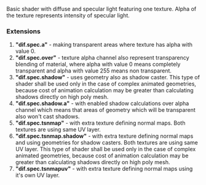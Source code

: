 Basic shader with diffuse and specular light featuring one texture. Alpha of the texture represents intensity of specular light.


### Extensions

1. **"dif.spec.a"** - making transparent areas where texture has alpha with value 0.
2. **"dif.spec.over"** - texture alpha channel also represent transparency blending of material, where alpha with value 0 means completely transparent and alpha with value 255 means non transparent.
3. **"dif.spec.shadow"** - uses geometry also as shadow caster. This type of shader shall be used only in the case of complex animated geometries, because cost of animation calculation may be greater than calculating shadows directly on high poly mesh.
4. **"dif.spec.shadow.a"** - with enabled shadow calculations over alpha channel which means that areas of geometry which will be transparent also won't cast shadows.
5. **"dif.spec.tsnmap"** - with extra texture defining normal maps. Both textures are using same UV layer.
6. **"dif.spec.tsnmap.shadow"** - with extra texture defining normal maps and using geometries for shadow casters. Both textures are using same UV layer. This type of shader shall be used only in the case of complex animated geometries, because cost of animation calculation may be greater than calculating shadows directly on high poly mesh.
6. **"dif.spec.tsnmapuv"** - with extra texture defining normal maps using it's own UV layer.